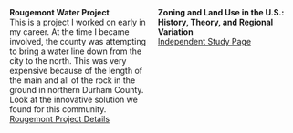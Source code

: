 
<div style="display: flex; gap: 1rem;">
  <div style="flex: 1;">
    <strong>Rougemont Water Project</strong><br/>
    This is a project I worked on early in my career. At the time I became involved, the county was attempting to bring a water line down from the city to the north. This was very expensive because of the length of the main and all of the rock in the ground in northern Durham County. Look at the innovative solution we found for this community. 
    <a href="https://www.epa.gov/sites/default/files/2016-10/documents/rougemontncsept2016-10-12-16.pdf" target="_blank">
      Rougemont Project Details
    </a>
  </div>
  <div style="flex: 1;">
    <strong>Zoning and Land Use in the U.S.: History, Theory, and Regional Variation</strong><br/>
    <a href="https://github.com/wrekk777/wrekk777.github.io/edit/main/contents/zoning.md" target="_blank">
      Independent Study Page
    </a>
  </div>
</div>

